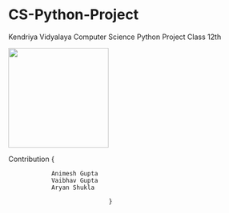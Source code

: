# CS-Python-Project

Kendriya Vidyalaya Computer Science Python Project Class 12th



<img src="https://user-images.githubusercontent.com/121752044/218144833-96111b15-9a52-444f-adcf-da652ebcf9cb.png" width="200" />

Contribution {  

                Animesh Gupta
                Vaibhav Gupta
                Aryan Shukla
              
                                }
